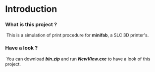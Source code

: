 # Introduction



### What is this project ? 

​	This is a simulation of print procedure  for  **minifab**, a SLC 3D printer's.

### Have a look ?

​	You can download  ***bin.zip***  and run  ***NewView.exe***   to have a look of this project. 



